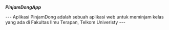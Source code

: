 ***PinjamDongApp***

--- Aplikasi PinjamDong adalah sebuah aplikasi web untuk meminjam kelas yang ada di Fakultas Ilmu Terapan, Telkom Univeristy ---

